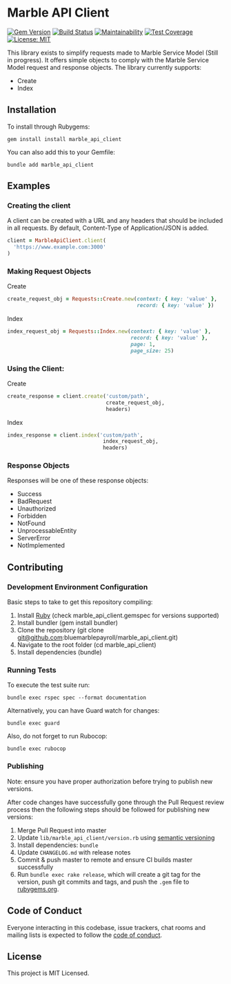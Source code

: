 # Marble API Client

[![Gem Version](https://badge.fury.io/rb/marble_api_client.svg)](https://badge.fury.io/rb/marble_api_client) [![Build Status](https://travis-ci.org/bluemarblepayroll/marble_api_client.svg?branch=master)](https://travis-ci.org/bluemarblepayroll/marble_api_client)
[![Maintainability](https://api.codeclimate.com/v1/badges/fba9ec43303ca1595e5a/maintainability)](https://codeclimate.com/github/bluemarblepayroll/marble_api_client/maintainability) [![Test Coverage](https://api.codeclimate.com/v1/badges/fba9ec43303ca1595e5a/test_coverage)](https://codeclimate.com/github/bluemarblepayroll/marble_api_client/test_coverage) [![License: MIT](https://img.shields.io/badge/License-MIT-yellow.svg)](https://opensource.org/licenses/MIT)


This library exists to simplify requests made to Marble Service Model (Still in progress). It offers simple objects to comply with the Marble Service Model request and response objects.
The library currently supports:

* Create
* Index

## Installation

To install through Rubygems:

````
gem install install marble_api_client
````

You can also add this to your Gemfile:

````
bundle add marble_api_client
````

## Examples

### Creating the client

A client can be created with a URL and any headers that should be included
in all requests. By default, Content-Type of Application/JSON is added.
````ruby
client = MarbleApiClient.client(
  'https://www.example.com:3000'
)
````

### Making Request Objects

Create
````ruby
create_request_obj = Requests::Create.new(context: { key: 'value' },
                                          record: { key: 'value' })
````

Index
````ruby
index_request_obj = Requests::Index.new(context: { key: 'value' },
                                        record: { key: 'value' },
                                        page: 1,
                                        page_size: 25)
````

### Using the Client:

Create
````ruby
create_response = client.create('custom/path',
                                create_request_obj,
                                headers)
````

Index
````ruby
index_response = client.index('custom/path',
                               index_request_obj,
                               headers)
````

### Response Objects

Responses will be one of these response objects:

* Success
* BadRequest
* Unauthorized
* Forbidden
* NotFound
* UnprocessableEntity
* ServerError
* NotImplemented

## Contributing

### Development Environment Configuration

Basic steps to take to get this repository compiling:

1. Install [Ruby](https://www.ruby-lang.org/en/documentation/installation/) (check marble_api_client.gemspec for versions supported)
2. Install bundler (gem install bundler)
3. Clone the repository (git clone git@github.com:bluemarblepayroll/marble_api_client.git)
4. Navigate to the root folder (cd marble_api_client)
5. Install dependencies (bundle)

### Running Tests

To execute the test suite run:

````
bundle exec rspec spec --format documentation
````

Alternatively, you can have Guard watch for changes:

````
bundle exec guard
````

Also, do not forget to run Rubocop:

````
bundle exec rubocop
````

### Publishing

Note: ensure you have proper authorization before trying to publish new versions.

After code changes have successfully gone through the Pull Request review process then the following steps should be followed for publishing new versions:

1. Merge Pull Request into master
2. Update ```lib/marble_api_client/version.rb``` using [semantic versioning](https://semver.org/)
3. Install dependencies: ```bundle```
4. Update ```CHANGELOG.md``` with release notes
5. Commit & push master to remote and ensure CI builds master successfully
6. Run `bundle exec rake release`, which will create a git tag for the version, push git commits and tags, and push the `.gem` file to [rubygems.org](https://rubygems.org).

## Code of Conduct

Everyone interacting in this codebase, issue trackers, chat rooms and mailing lists is expected to follow the [code of conduct](https://github.com/bluemarblepayroll/marble_api_client/blob/master/CODE_OF_CONDUCT.md).

## License

This project is MIT Licensed.
